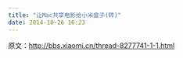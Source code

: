 ```yaml
---
title: "让Mac共享电影给小米盒子(转)"
date: 2014-10-26 16:23
---
```

原文：<http://bbs.xiaomi.cn/thread-8277741-1-1.html>
